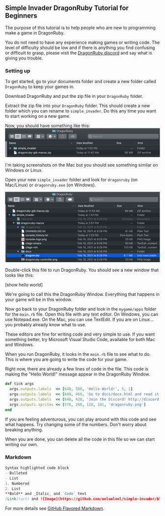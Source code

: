 ## Simple Invader DragonRuby Tutorial for Beginners

The purpose of this tutorial is to help people who are new to programming make a game in DragonRuby.

You do not need to have any experience making games or writing code. The level of difficulty should be low and if there is anything you find confusing or difficult to grasp, please visit the [DragonRuby discord](http://discord.dragonruby.com) and say what is giving you trouble.

### Setting up
To get started, go to your documents folder and create a new folder called `DragonRuby` to keep your games in.

Download DragonRuby and put the zip file in your `DragonRuby` folder. 

Extract the zip file into your `DragonRuby` folder. This should create a new folder which you can rename to `simple_invader`. Do this any time you want to start working on a new game.

Now, you should have something like this:
![Image](images/install.png) 

I'm taking screenshots on the Mac but you should see something similar on Windows or Linux.

Open your new `simple_invader` folder and look for `dragonruby` (on Mac/Linux) or `dragonruby.exe` (on Windows).

![Image](images/executable.png) 

Double-click this file to run DragonRuby. You should see a new window that looks like this:

[show hello world]

We're going to call this the DragonRuby Window. Everything that happens in your game will be in this window.

Now go back to your DragonRuby folder and look in the `mygame/apps` folder for the `main.rb` file. Open this file with any text editor. On Windows, you can use Notepad.exe. On the Mac, you can use TextEdit. If you are on Linux... you probably already know what to use.

These editors are fine for writing code and very simple to use. If you want something better, try Microsoft Visual Studio Code, available for both Mac and Windows.

When you run DragonRuby, it looks in the `main.rb` file to see what to do. This is where you are going to write the code for your game.

Right now, there are already a few lines of code in the file. This code is making the "Hello World!" message appear in the DragonRuby Window.

```ruby
def tick args
  args.outputs.labels  << [640, 500, 'Hello World!', 5, 1]
  args.outputs.labels  << [640, 460, 'Go to docs/docs.html and read it!', 5, 1]
  args.outputs.labels  << [640, 420, 'Join the Discord! http://discord.dragonruby.org', 5, 1]
  args.outputs.sprites << [576, 280, 128, 101, 'dragonruby.png']
end
```

If you are feeling adventurous, you can play around with this code and see what happens. Try changing some of the numbers. Don't worry about breaking anything. 

When you are done, you can delete all the code in this file so we can start writing our own.












### Markdown



```markdown
Syntax highlighted code block
- Bulleted
- List
1. Numbered
2. List
**Bold** and _Italic_ and `Code` text
[Link](url) and ![Image](https://github.com/oeloeloel/simple-invader/blob/main/docs/images/install.png?raw=true)
```
For more details see [GitHub Flavored Markdown](https://guides.github.com/features/mastering-markdown/).


